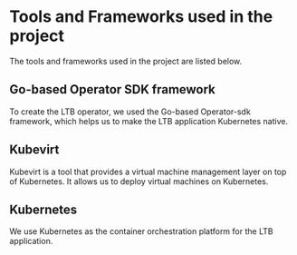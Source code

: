 # Tools and Frameworks used in the project

The tools and frameworks used in the project are listed below.

## Go-based Operator SDK framework

To create the LTB operator, we used the Go-based Operator-sdk framework, which helps us to make the LTB application Kubernetes native.

## Kubevirt

Kubevirt is a tool that provides a virtual machine management layer on top of Kubernetes. It allows us to deploy virtual machines on Kubernetes.

## Kubernetes

We use Kubernetes as the container orchestration platform for the LTB application.
